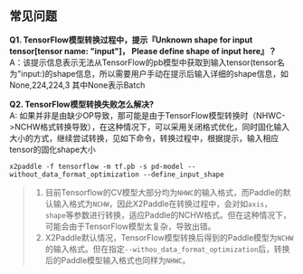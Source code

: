 ## 常见问题

**Q1. TensorFlow模型转换过程中，提示『Unknown shape for input tensor[tensor name: "input"]， Please define shape of input here』？**  
A：该提示信息表示无法从TensorFlow的pb模型中获取到输入tensor(tensor名为"input:)的shape信息，所以需要用户手动在提示后输入详细的shape信息，如None,224,224,3 其中None表示Batch 


**Q2. TensorFlow模型转换失败怎么解决?**  
A: 如果并非是由缺少OP导致，那可能是由于TensorFlow模型转换时（NHWC->NCHW格式转换导致），在这种情况下，可以采用关闭格式优化，同时固化输入大小的方式，继续尝试转换，见如下命令，转换过程中，根据提示，输入相应tensor的固化shape大小
```
x2paddle -f tensorflow -m tf.pb -s pd-model --without_data_format_optimization --define_input_shape
```

> 1. 目前Tensorflow的CV模型大部分均为`NHWC`的输入格式，而Paddle的默认输入格式为`NCHW`，因此X2Paddle在转换过程中，会对如`axis`， `shape`等参数进行转换，适应Paddle的NCHW格式。但在这种情况下，可能会由于TensorFlow模型太复杂，导致出错。  
> 2. X2Paddle默认情况，TensorFlow模型转换后得到的Paddle模型为`NCHW`的输入格式。但在指定`--withou_data_format_optimization`后，转换后的Paddle模型输入格式也同样为`NHWC`。

